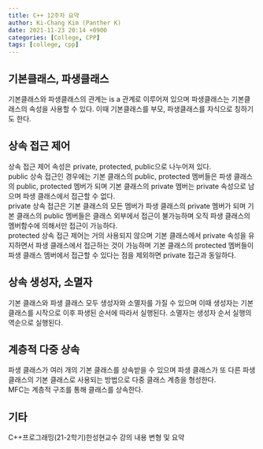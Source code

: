 ```yaml
---
title: C++ 12주차 요약
author: Ki-Chang Kim (Panther K)
date: 2021-11-23 20:14 +0900
categories: [College, CPP]
tags: [college, cpp]
---
```


## 기본클래스, 파생클래스

기본클래스와 파생클래스의 관계는 is a 관계로 이루어져 있으며 파생클래스는 기본클래스의 속성을 사용할 수 있다. 이때 기본클래스를 부모, 파생클래스를 자식으로 칭하기도 한다.

## 상속 접근 제어

상속 접근 제어 속성은 private, protected, public으로 나누어져 있다.   
public 상속 접근인 경우에는 기본 클래스의 public, protected 멤버들은 파생 클래스의 public, protected 멤버가 되며 기본 클래스의 private 멤버는 private 속성으로 남으며 파생 클래스에서 접근할 수 없다.   
private 상속 접근은 기본 클래스의 모든 멤버가 파생 클래스의 private 멤버가 되며 기본 클래스의 public 멤버들은 클래스 외부에서 접근이 불가능하며 오직 파생 클래스의 멤버함수에 의해서만 접근이 가능하다.   
protected 상속 접근 제어는 거의 사용되지 않으며 기본 클래스에서 private 속성을 유지하면서 파생 클래스에서 접근하는 것이 가능하며 기본 클래스의 protected 멤버들이 파생 클래스 멤버에서 접근할 수 있다는 점을 제외하면 private 접근과 동일하다.

## 상속 생성자, 소멸자

기본 클래스와 파생 클래스 모두 생성자와 소멸자를 가질 수 있으며 이때 생성자는 기본 클래스를 시작으로 이후 파생된 순서에 따라서 실행된다. 소멸자는 생성자 순서 실행의 역순으로 실행된다.

## 계층적 다중 상속

파생 클래스가 여러 개의 기본 클래스를 상속받을 수 있으며 파생 클래스가 또 다른 파생 클래스의 기본 클래스로 사용되는 방법으로 다중 클래스 계층을 형성한다.   
MFC는 계층적 구조를 통해 클래스를 상속한다.

## 기타

C++프로그래밍(21-2학기)한성현교수 강의 내용 변형 및 요약